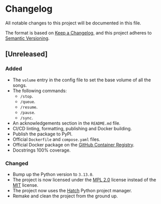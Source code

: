 # Changelog

All notable changes to this project will be documented in this file.

The format is based on [Keep a Changelog](https://keepachangelog.com/en/1.1.0/),
and this project adheres to [Semantic Versioning](https://semver.org/spec/v2.0.0.html).

## [Unreleased]

### Added
- The `volume` entry in the config file to set the base volume of all the songs.
- The following commands:
    - `/stop`.
    - `/queue`.
    - `/resume`.
    - `/pause`.
    - `/sync`.
- An acknowledgements section in the `README.md` file.
- CI/CD linting, formatting, publishing and Docker building.
- Publish the package to PyPI.
- Official `Dockerfile` and `compose.yaml` files.
- Official Docker package on the [GitHub Container Registry](ghcr.io).
- Docstrings 100% coverage.

### Changed
- Bump up the Python version to `3.13.0`.
- The project is now licensed under the [MPL 2.0](https://www.mozilla.org/en-US/MPL/) license instead of the [MIT](https://opensource.org/license/MIT) license.
- The project now uses the [Hatch](https://hatch.pypa.io/latest/) Python project manager.
- Remake and clean the project from the ground up.
